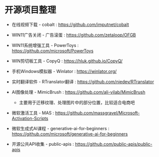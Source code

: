 # 开源项目整理

- 在线视频下载 - cobalt : https://github.com/imputnet/cobalt

- WIN11广告关闭 - 广告滚蛋 : https://github.com/zetaloop/OFGB

- WIN11系统增强工具 - PowerToys : https://github.com/microsoft/PowerToys

- WIN剪切板工具 - CopyQ : https://hluk.github.io/CopyQ/

- 手机Windows模拟器 - Winlator : https://winlator.org/

- 实时翻译软件 - RTranslator翻译 : https://github.com/niedev/RTranslator

- AI图像处理 - MimicBrush : https://github.com/ali-vilab/MimicBrush
  - 主要用于迁移纹理、处理图片中的部分位置，比较适合电商吧

- 微软激活工具 - MAS : https://github.com/massgravel/Microsoft-Activation-Scripts

- 微软生成式AI课程 - generative-ai-for-beginners : https://github.com/microsoft/generative-ai-for-beginners

- 开源公共API收集 - public-apis : https://github.com/public-apis/public-apis